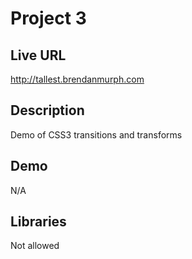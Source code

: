# Project 3

## Live URL
<http://tallest.brendanmurph.com>

## Description
Demo of CSS3 transitions and transforms 

## Demo
N/A


## Libraries
Not allowed